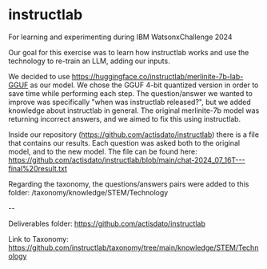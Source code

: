 # instructlab
For learning and experimenting during IBM WatsonxChallenge 2024


Our goal for this exercise was to learn how instructlab works and use the technology to re-train an LLM, adding our inputs.

We decided to use https://huggingface.co/instructlab/merlinite-7b-lab-GGUF as our model. We chose the GGUF 4-bit quantized version in order to save time while performing each step.
The question/answer we wanted to improve was specifically "when was instructlab released?", but we added knowledge about instructlab in general. The original merlinite-7b model was returning incorrect answers, and we aimed to fix this using instructlab.

Inside our repository (https://github.com/actisdato/instructlab) there is a file that contains our results. Each question was asked both to the original model, and to the new model. The file can be found here: https://github.com/actisdato/instructlab/blob/main/chat-2024_07_16T---final%20result.txt

Regarding the taxonomy, the questions/answers pairs were added to this folder: /taxonomy/knowledge/STEM/Technology



--

Deliverables folder: https://github.com/actisdato/instructlab

Link to Taxonomy: https://github.com/instructlab/taxonomy/tree/main/knowledge/STEM/Technology
